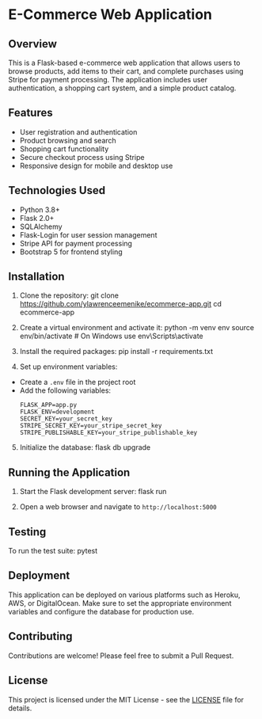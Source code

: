 # E-Commerce Web Application

## Overview

This is a Flask-based e-commerce web application that allows users to browse products, add items to their cart, and complete purchases using Stripe for payment processing. The application includes user authentication, a shopping cart system, and a simple product catalog.

## Features

- User registration and authentication
- Product browsing and search
- Shopping cart functionality
- Secure checkout process using Stripe
- Responsive design for mobile and desktop use

## Technologies Used

- Python 3.8+
- Flask 2.0+
- SQLAlchemy
- Flask-Login for user session management
- Stripe API for payment processing
- Bootstrap 5 for frontend styling

## Installation

1. Clone the repository:
git clone https://github.com/ylawrenceemenike/ecommerce-app.git
cd ecommerce-app

2. Create a virtual environment and activate it:
python -m venv env
source env/bin/activate # On Windows use env\Scripts\activate

3. Install the required packages:
pip install -r requirements.txt


4. Set up environment variables:
- Create a `.env` file in the project root
- Add the following variables:
  ```
  FLASK_APP=app.py
  FLASK_ENV=development
  SECRET_KEY=your_secret_key
  STRIPE_SECRET_KEY=your_stripe_secret_key
  STRIPE_PUBLISHABLE_KEY=your_stripe_publishable_key
  ```

5. Initialize the database:
   flask db upgrade


## Running the Application

1. Start the Flask development server:
   flask run


2. Open a web browser and navigate to `http://localhost:5000`

## Testing

To run the test suite: pytest


## Deployment

This application can be deployed on various platforms such as Heroku, AWS, or DigitalOcean. Make sure to set the appropriate environment variables and configure the database for production use.

## Contributing

Contributions are welcome! Please feel free to submit a Pull Request.

## License

This project is licensed under the MIT License - see the [LICENSE](LICENSE) file for details.
